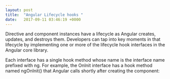 ```yaml
---
layout: post
title:  "Angular Lifecycle hooks "
date:   2017-09-11 03:46:19 +0000
---
```



Directive and component instances have a lifecycle as Angular creates, updates, and destroys them. Developers can tap into key moments in that lifecycle by implementing one or more of the lifecycle hook interfaces in the Angular core library.

Each interface has a single hook method whose name is the interface name prefixed with ng. For example, the OnInit interface has a hook method named ngOnInit() that Angular calls shortly after creating the component:
